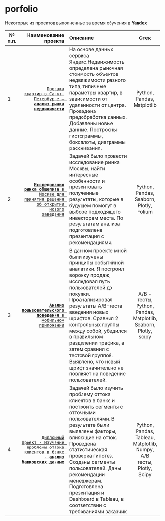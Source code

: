 # porfolio
Некоторые из проектов выполненные за время обучения в **Yandex**


| № п.п. | Наименование проекта | Описание | Стек |
|-----|-------------:|:------------------------|:-------------:|
| 1  | <code>[Продажа квартир в Санкт-Петербурге — **анализ рынка недвижимости**](https://github.com/dandymsk/porfolio/tree/main/01_estate_analysis)</code>  | На основе данных сервиса Яндекс.Недвижимость определена рыночная стоимость объектов недвижимости разного типа, типичные параметры квартир, в зависимости от удаленности от центра. Проведена предобработка данных. Добавлены новые данные. Построены гистограммы, боксплоты, диаграммы рассеивания.  | Python, Pandas, Matplotlib |
| 2  | <code>[**Исследования рынка общепита** в Москве для принятия решения об открытии нового заведения](https://github.com/dandymsk/porfolio/tree/main/02_food_market_analysis)</code>  | Задачей было провести исследование рынка Москвы, найти интересные особенности и презентовать полученные результаты, которые в будущем помогут в выборе подходящего инвесторам места. По результатам анализа подготовлена презентация с рекомендациями. | Python, Pandas, Seaborn, Plotly, Folium |
| 3  | <code>[**Анализ пользовательского поведения** в мобильном приложении](https://github.com/dandymsk/porfolio/tree/main/03_mobile_app_analysis)</code>  | В данном проекте мной были изучены принципы событийной аналитики. Я построил воронку продаж, исследовал путь пользователей до покупки. Проанализировал результаты A/B-теста введения новых шрифтов. Сравнил 2 контрольных группы между собой, убедился в правильном разделении трафика, а затем сравнил с тестовой группой. Выявлено, что новый шрифт значительно не повлияет на поведение пользователей.  | A/B - тесты, Python, Pandas, Matplotlib, Seaborn, Plotly, scipy |
| 4  | <code>[Дипломный проект - Изучение проблемы оттока клиентов в банке - **анализ банковских данных**](https://github.com/dandymsk/porfolio/tree/main/04_bank_data_analysis)</code>| Задачей было изучить проблему оттока клиентов в банке и построить сегменты с отточными пользователями. В результате были выявлены факторы, влияющие на отток. Проведена статистическая проверка гипотез. Созданы сегменты пользователей. Даны рекомендации менеджерам. Подготовлена презентация и Dashboard в Tableau, в соответствии с требованиями заказчик  | Python, Pandas, Tableau, Matplotlib, Numpy, A/B тесты, Plotly, Scipy   |
